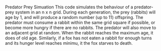 Predator Prey Simuation
This code simulates the behaviour of a predator-prey system in an n x n grid.
During each generation, the prey (rabbits) will age by 1, and will produce a random number (up to 11) offspring.
The predator must consume a rabbit within the same grid square if possible, or become more hungry if there are no rabbits.
The predator will also move to an adjacent grid at random.
When the rabbit reaches the maximum age, it does of old age.  Similarly, if a fox has not eaten a rabbit for enough turns and its hunger level reaches minimu, it the fox starves to death.
